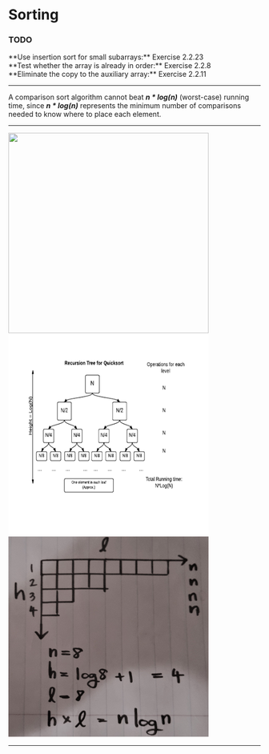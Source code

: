 # Sorting
<h3>TODO</h3>
**Use insertion sort for small subarrays:** Exercise 2.2.23<br>
**Test whether the array is already in order:** Exercise 2.2.8 <br>
**Eliminate the copy to the auxiliary array:** Exercise 2.2.11 <br>
<hr>
A comparison sort algorithm cannot beat <strong><i>n * log(n)</i></strong> (worst-case) running time, since <strong><i>n * log(n)</i></strong> represents the minimum number of comparisons needed to know where to place each element.
<hr>

<img src="/images/CharacteristicSortingAlgorithms.png" width="400px" height="400px">
<img src="/images/RecursionTree.png" width="400px" height="400px">
<img src="/images/RecursiveDivideAndConquer.jpg" width="400px" height="400px">
<hr>

